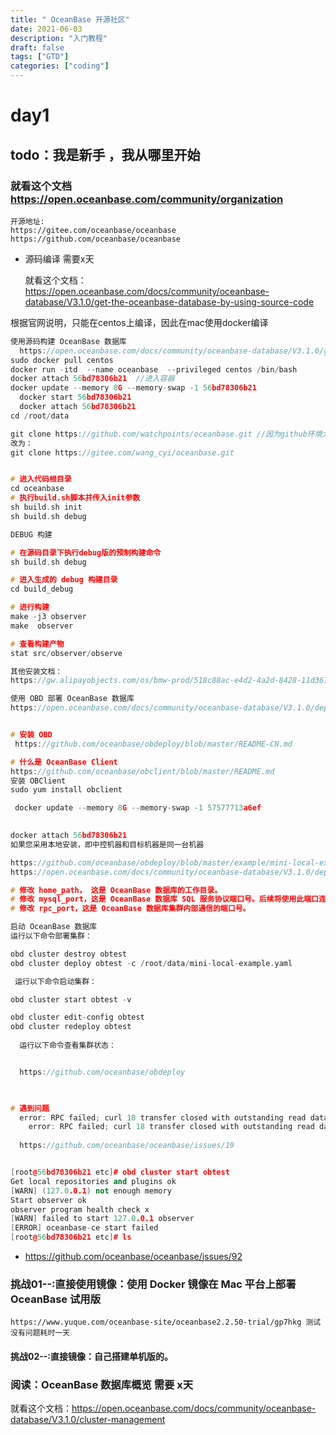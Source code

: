 ```yaml
---
title: " OceanBase 开源社区"
date: 2021-06-03
description: "入门教程"
draft: false
tags: ["GTD"]
categories: ["coding"]
---
```










# day1

## todo：我是新手 ，我从哪里开始

### 就看这个文档 https://open.oceanbase.com/community/organization

```
开源地址:
https://gitee.com/oceanbase/oceanbase
https://github.com/oceanbase/oceanbase
```



- 源码编译 需要x天

  就看这个文档：https://open.oceanbase.com/docs/community/oceanbase-database/V3.1.0/get-the-oceanbase-database-by-using-source-code



根据官网说明，只能在centos上编译，因此在mac使用docker编译

~~~c++
使用源码构建 OceanBase 数据库
  https://open.oceanbase.com/docs/community/oceanbase-database/V3.1.0/get-the-oceanbase-database-by-using-source-code
sudo docker pull centos
docker run -itd  --name oceanbase  --privileged centos /bin/bash
docker attach 56bd78306b21  //进入容器
docker update --memory 8G --memory-swap -1 56bd78306b21
  docker start 56bd78306b21 
  docker attach 56bd78306b21 
cd /root/data

git clone https://github.com/watchpoints/oceanbase.git //因为github环境太慢
改为：
git clone https://gitee.com/wang_cyi/oceanbase.git


# 进入代码根目录
cd oceanbase
# 执行build.sh脚本并传入init参数
sh build.sh init
sh build.sh debug

DEBUG 构建

# 在源码目录下执行debug版的预制构建命令
sh build.sh debug

# 进入生成的 debug 构建目录
cd build_debug

# 进行构建
make -j3 observer
make  observer

# 查看构建产物
stat src/observer/observe

其他安装文档：
https://gw.alipayobjects.com/os/bmw-prod/518c88ac-e4d2-4a2d-8428-11d3671f397f.pdf

使用 OBD 部署 OceanBase 数据库
https://open.oceanbase.com/docs/community/oceanbase-database/V3.1.0/deploy-the-oceanbase-database-by-using-obd


# 安装 OBD
 https://github.com/oceanbase/obdeploy/blob/master/README-CN.md

# 什么是 OceanBase Client
https://github.com/oceanbase/obclient/blob/master/README.md
安装 OBClient
sudo yum install obclient

 docker update --memory 8G --memory-swap -1 57577713a6ef

  
docker attach 56bd78306b21
如果您采用本地安装，即中控机器和目标机器是同一台机器

https://github.com/oceanbase/obdeploy/blob/master/example/mini-local-example.yaml
https://open.oceanbase.com/docs/community/oceanbase-database/V3.1.0/deploy-the-oceanbase-database-by-using-obd

# 修改 home_path， 这是 OceanBase 数据库的工作目录。
# 修改 mysql_port，这是 OceanBase 数据库 SQL 服务协议端口号。后续将使用此端口连接数据库。
# 修改 rpc_port，这是 OceanBase 数据库集群内部通信的端口号。

启动 OceanBase 数据库
运行以下命令部署集群：

obd cluster destroy obtest
obd cluster deploy obtest -c /root/data/mini-local-example.yaml 

 运行以下命令启动集群：

obd cluster start obtest -v

obd cluster edit-config obtest
obd cluster redeploy obtest
  
  运行以下命令查看集群状态：


  https://github.com/oceanbase/obdeploy

  

# 遇到问题
  error: RPC failed; curl 18 transfer closed with outstanding read data remaining
    error: RPC failed; curl 18 transfer closed with outstanding read data remaining
  
  https://github.com/oceanbase/oceanbase/issues/19


[root@56bd78306b21 etc]# obd cluster start obtest
Get local repositories and plugins ok
[WARN] (127.0.0.1) not enough memory
Start observer ok
observer program health check x
[WARN] failed to start 127.0.0.1 observer
[ERROR] oceanbase-ce start failed
[root@56bd78306b21 etc]# ls

~~~



- https://github.com/oceanbase/oceanbase/issues/92







### 挑战01--:直接使用镜像：**使用 Docker 镜像在 Mac 平台上部署 OceanBase 试用版**

~~~
https://www.yuque.com/oceanbase-site/oceanbase2.2.50-trial/gp7hkg 测试没有问题耗时一天
~~~



#### 挑战02--:直接镜像：自己搭建单机版的。











### 阅读：OceanBase 数据库概览 需要 x天

就看这个文档：https://open.oceanbase.com/docs/community/oceanbase-database/V3.1.0/cluster-management











